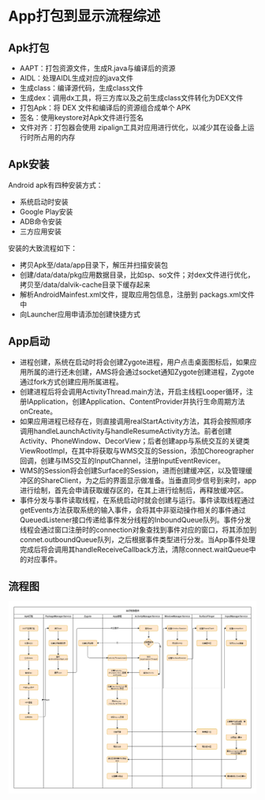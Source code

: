 # App打包到显示流程综述
## Apk打包
* AAPT：打包资源文件，生成R.java与编译后的资源
* AIDL：处理AIDL生成对应的java文件
* 生成class：编译源代码，生成class文件
* 生成dex：调用dx工具，将三方库以及之前生成class文件转化为DEX文件
* 打包Apk：将 DEX 文件和编译后的资源组合成单个 APK
* 签名：使用keystore对Apk文件进行签名
* 文件对齐：打包器会使用 zipalign工具对应用进行优化，以减少其在设备上运行时所占用的内存

## Apk安装
Android apk有四种安装方式：
* 系统启动时安装
* Google Play安装
* ADB命令安装
* 三方应用安装

安装的大致流程如下：
* 拷贝Apk至/data/app目录下，解压并扫描安装包
* 创建/data/data/pkg应用数据目录，比如sp、so文件；对dex文件进行优化，拷贝至/data/dalvik-cache目录下缓存起来
* 解析AndroidMainfest.xml文件，提取应用包信息，注册到 packags.xml文件中
* 向Launcher应用申请添加创建快捷方式

## App启动
* 进程创建，系统在启动时将会创建Zygote进程，用户点击桌面图标后，如果应用所属的进行还未创建，AMS将会通过socket通知Zygote创建进程，Zygote通过fork方式创建应用所属进程。
* 创建进程后将会调用ActivityThread.main方法，开启主线程Looper循环，注册IApplication，创建Application、ContentProvider并执行生命周期方法onCreate。
* 如果应用进程已经存在，则直接调用realStartActivity方法，其将会按照顺序调用handleLaunchActivity与handleResumeActivity方法。前者创建Activity、PhoneWindow、DecorView；后者创建app与系统交互的关键类ViewRootImpl，在其中将获取与WMS交互的Session，添加Choreographer回调，创建与IMS交互的InputChannel，注册InputEventRevicer。
* WMS的Session将会创建Surface的Session，进而创建缓冲区，以及管理缓冲区的ShareClient，为之后的界面显示做准备。当垂直同步信号到来时，app进行绘制，首先会申请获取缓存区的，在其上进行绘制后，再释放缓冲区。
* 事件分发与事件读取线程，在系统启动时就会创建与运行。事件读取线程通过getEvents方法获取系统的输入事件，会将其中非驱动操作相关的事件通过QueuedListener接口传递给事件发分线程的InboundQueue队列。事件分发线程会通过窗口注册时的connection对象查找到事件对应的窗口，将其添加到connet.outboundQueue队列，之后根据事件类型进行分发。当App事件处理完成后将会调用其handleReceiveCallback方法，清除connect.waitQueue中的对应事件。

## 流程图
<img src="https://github.com/Idtk/AndroidNote/blob/master/android/img/App%E4%BB%8E%E6%89%93%E5%8C%85%E5%88%B0%E6%98%BE%E7%A4%BA%E6%B5%81%E7%A8%8B.png" title="流程图"/>